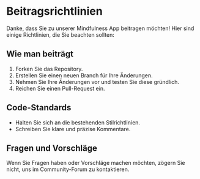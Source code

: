 # Beitragsrichtlinien

Danke, dass Sie zu unserer Mindfulness App beitragen möchten! Hier sind einige Richtlinien, die Sie beachten sollten:

## Wie man beiträgt
1. Forken Sie das Repository.
2. Erstellen Sie einen neuen Branch für Ihre Änderungen.
3. Nehmen Sie Ihre Änderungen vor und testen Sie diese gründlich.
4. Reichen Sie einen Pull-Request ein.

## Code-Standards
- Halten Sie sich an die bestehenden Stilrichtlinien.
- Schreiben Sie klare und präzise Kommentare.

## Fragen und Vorschläge
Wenn Sie Fragen haben oder Vorschläge machen möchten, zögern Sie nicht, uns im Community-Forum zu kontaktieren.